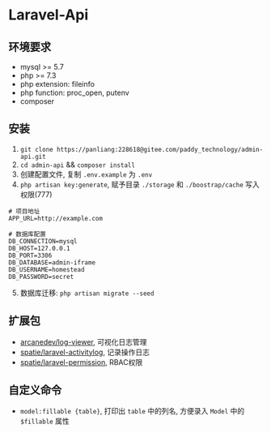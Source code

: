 # Laravel-Api

## 环境要求

- mysql >= 5.7
- php >= 7.3
- php extension: fileinfo
- php function: proc_open, putenv
- composer

## 安装

1. `git clone https://panliang:228618@gitee.com/paddy_technology/admin-api.git`
2. `cd admin-api` && `composer install`
3. 创建配置文件, 复制 `.env.example` 为 `.env`
4. `php artisan key:generate`, 赋予目录 `./storage` 和 `./boostrap/cache` 写入权限(777)

```
# 项目地址
APP_URL=http://example.com

# 数据库配置
DB_CONNECTION=mysql
DB_HOST=127.0.0.1
DB_PORT=3306
DB_DATABASE=admin-iframe
DB_USERNAME=homestead
DB_PASSWORD=secret
```

5. 数据库迁移: `php artisan migrate --seed`

## 扩展包

- [arcanedev/log-viewer](https://github.com/ARCANEDEV/LogViewer), 可视化日志管理
- [spatie/laravel-activitylog](https://github.com/spatie/laravel-activitylog), 记录操作日志
- [spatie/laravel-permission](https://github.com/spatie/laravel-permission), RBAC权限

## 自定义命令

- `model:fillable {table}`, 打印出 `table` 中的列名, 方便录入 `Model` 中的 `$fillable` 属性

